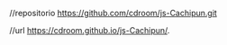 //repositorio
https://github.com/cdroom/js-Cachipun.git


//url
 https://cdroom.github.io/js-Cachipun/. 
